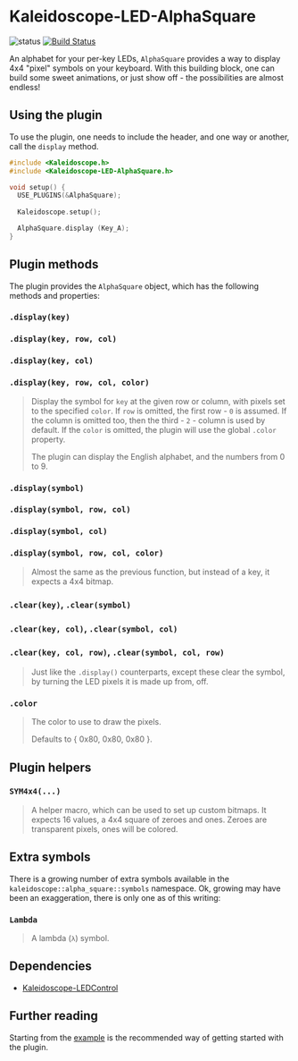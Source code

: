 # Kaleidoscope-LED-AlphaSquare

![status][st:experimental] [![Build Status][travis:image]][travis:status]

 [travis:image]: https://travis-ci.org/keyboardio/Kaleidoscope-LED-AlphaSquare.svg?branch=master
 [travis:status]: https://travis-ci.org/keyboardio/Kaleidoscope-LED-AlphaSquare

 [st:stable]: https://img.shields.io/badge/stable-✔-black.svg?style=flat&colorA=44cc11&colorB=494e52
 [st:broken]: https://img.shields.io/badge/broken-X-black.svg?style=flat&colorA=e05d44&colorB=494e52
 [st:experimental]: https://img.shields.io/badge/experimental----black.svg?style=flat&colorA=dfb317&colorB=494e52

An alphabet for your per-key LEDs, `AlphaSquare` provides a way to display 4x4
"pixel" symbols on your keyboard. With this building block, one can build some
sweet animations, or just show off - the possibilities are almost endless!

## Using the plugin

To use the plugin, one needs to include the header, and one way or another, call
the `display` method.

```c++
#include <Kaleidoscope.h>
#include <Kaleidoscope-LED-AlphaSquare.h>

void setup() {
  USE_PLUGINS(&AlphaSquare);
  
  Kaleidoscope.setup();

  AlphaSquare.display (Key_A);
}
```

## Plugin methods

The plugin provides the `AlphaSquare` object, which has the following methods
and properties:

### `.display(key)`
### `.display(key, row, col)`
### `.display(key, col)`
### `.display(key, row, col, color)`

> Display the symbol for `key` at the given row or column, with pixels set to
> the specified `color`. If `row` is omitted, the first row - `0` is assumed. If
> the column is omitted too, then the third - `2` - column is used by default.
> If the `color` is omitted, the plugin will use the global `.color` property.
>
> The plugin can display the English alphabet, and the numbers from 0 to 9.

### `.display(symbol)`
### `.display(symbol, row, col)`
### `.display(symbol, col)`
### `.display(symbol, row, col, color)`

> Almost the same as the previous function, but instead of a key, it expects a
> 4x4 bitmap.

### `.clear(key)`, `.clear(symbol)`
### `.clear(key, col)`, `.clear(symbol, col)`
### `.clear(key, col, row)`, `.clear(symbol, col, row)`

> Just like the `.display()` counterparts, except these clear the symbol, by
> turning the LED pixels it is made up from, off.

### `.color`

> The color to use to draw the pixels.
>
> Defaults to { 0x80, 0x80, 0x80 }.

## Plugin helpers

### `SYM4x4(...)`

> A helper macro, which can be used to set up custom bitmaps. It expects 16
> values, a 4x4 square of zeroes and ones. Zeroes are transparent pixels, ones
> will be colored.

## Extra symbols

There is a growing number of extra symbols available in the
`kaleidoscope::alpha_square::symbols` namespace. Ok, growing may have been an
exaggeration, there is only one as of this writing:

### `Lambda`

> A lambda (`λ`) symbol.

## Dependencies

* [Kaleidoscope-LEDControl](https://github.com/keyboardio/Kaleidoscope-LEDControl)

## Further reading

Starting from the [example][plugin:example] is the recommended way of getting
started with the plugin.

 [plugin:example]: https://github.com/keyboardio/Kaleidoscope-LED-AlphaSquare/blob/master/examples/LED-AlphaSquare/LED-AlphaSquare.ino
